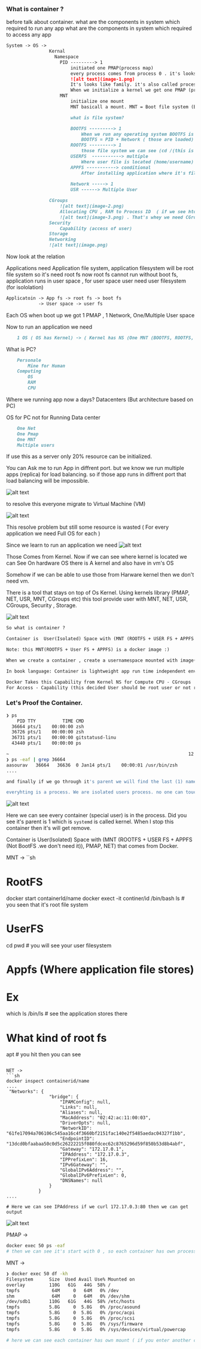 ### What is container ?

before talk about container. 
what are the components in system which required to run any app
what are the components in system which required to access any app
```md
System -> OS -> 
                Kernal
                  Namespace
                    PID ---------> 1
                        initiated one PMAP(process map)
                        every process comes from process 0 . it's looks like tree
                        ![alt text](image-1.png)
                        It's looks like family. it's also called process map (PMAP)
                        When we initialize a kernel we get one PMAP (process tree)
                    MNT
                        initialize one mount
                        MNT basicall a mount. MNT = Boot file system (BOOTFS) + Root file system (ROOTFS) + User file system (USEFS) + App file system (APPFS)

                        what is file system?

                        BOOTFS ---------> 1
                            When we run any operating system BOOTFS is loaded
                            BOOTFS = PID + Network ( those are loaded)
                        ROOTFS ---------> 1
                            those file system we can see (cd /(this is the root)). but boot file system we cannot see
                        USERFS  -----------> multiple
                            Where user file is located (home/username)
                        APPFS -----------> conditional
                            After installing application where it's file stored is called application file system
                        
                        Network -----> 1
                        USR ------> Multiple User 

                CGroups
                    ![alt text](image-2.png)
                    Allocating CPU , RAM to Process ID  ( if we see htop/top then we can see the ram , cpu allocation alongside the process id )
                    ![alt text](image-3.png) . That's whey we need CGroup for running an application
                Security
                    Capability (access of user)
                Storage
                Networking
                ![alt text](image.png)

```

Now look at the relation

Applications need Application file system, application filesystem will be root file system so it's need root fs now root fs cannot run without boot fs,  application runs in user space , for user space user need user filesystem (for isololation) 
```md
Applicatoin -> App fs -> root fs -> boot fs
            -> User space -> user fs
```


Each OS when boot up we got 1 PMAP , 1 Network, One/Multiple User space

Now to run an application we need 
```md
    1 OS ( OS has Kernel) -> ( Kernel has NS (One MNT (BOOTFS, ROOTFS, USERFS, APPFS), One PMAP, One Network (require to access app), One User (for apps isolcation)))
```

What is PC?
```md
    Personale 
        Mine for Human
    Computing
        OS
        RAM
        CPU
```

Where we running app now a days?
    Datacenters (But architecture based on PC)

OS for PC not for Running Data center

```md
    One Net
    One Pmap
    One MNT
    Multiple users
```

If use this as a server only 20% resource can be initialized.

You can Ask me to run App in diffrent port. but we know we run multiple apps (replica) for load balancing. so if those app runs in diffrent port that load balancing will be impossible.

![alt text](image-6.png)


to resolve this everyone migrate to Virtual Machine (VM)

![alt text](image-4.png)


This resolve problem but still some resource is wasted ( For every application we need Full OS for each )

Since we learn to run an application we need 
![alt text](image-5.png)

Those Comes from Kernel. Now if we can see where kernel is located  we can See On hardware OS there is A kernel and also have in vm's OS 

Somehow if we can be able to use those from Harware kernel then we don't need vm.


There is a tool that stays on top of Os Kernel. Using kernels library (PMAP, NET, USR, MNT, CGroups etc) this tool provide user with MNT, NET, USR, CGroups, Security , Storage. 

![alt text](image-7.png)

```md
So what is container ?

Container is  User(Isolated) Space with (MNT (ROOTFS + USER FS + APPFS (Not BootFS .we don't need it)), PMAP, NET) that comes from Docker.

Note: this MNT(ROOTFS + User FS + APPFS) is a docker image :) 

When we create a container , create a usernamespace mounted with image(ROOTFS + UserFS + APP FS)

In book language: Container is lightweight app run time independent env powered by docker

Docker Takes this Capability from Kernel NS for Compute CPU - CGroups
For Access - Capability (this decided User should be root user or not root ) 
```


### Let's Proof the Container.

```sh
❯ ps
    PID TTY          TIME CMD
  36664 pts/1    00:00:00 zsh
  36726 pts/1    00:00:00 zsh
  36731 pts/1    00:00:00 gitstatusd-linu
  43440 pts/1    00:00:00 ps

~                                                                   12:18:38 AM
❯ ps -eaf | grep 36664
aasourav   36664   36636  0 Jan14 pts/1    00:00:01 /usr/bin/zsh
....

and finally if we go through it's parent we will find the last (1) name `systemd` which is kernel.  

everyhting is a process. We are isolated users process. no one can touch me it's only decide by kernel who can touch me.

```

![alt text](image-8.png)

Here we can see every container (special user) is in the process. Did you see it's parent is 1 which is `systemd` is called kernel. When I stop this container then it's will get remove.


Container is  User(Isolated) Space with (MNT (ROOTFS + USER FS + APPFS (Not BootFS .we don't need it)), PMAP, NET) that comes from Docker.

MNT -> 
``sh
# RootFS
docker start containerId/name
docker exect -it continer/id /bin/bash
ls # you seen that it's root file system

# UserFS
cd
pwd # you will see your user filesystem

# Appfs (Where application file stores)
# Ex
which ls
/bin/ls # see the application stores there

# What kind of root fs
apt # you hit then you can see

```

NET ->
```sh
docker inspect containerid/name
....
 "Networks": {
                "bridge": {
                    "IPAMConfig": null,
                    "Links": null,
                    "Aliases": null,
                    "MacAddress": "02:42:ac:11:00:03",
                    "DriverOpts": null,
                    "NetworkID": "61fe17094a706106c545aa16c4f3660bf2151fac140e2f5485aedac04327f1bb",
                    "EndpointID": "13dcd0bfaabaa50c0d5c26222215f080fdcec62c8765296d59f850b53d8b4abf",
                    "Gateway": "172.17.0.1",
                    "IPAddress": "172.17.0.3",
                    "IPPrefixLen": 16,
                    "IPv6Gateway": "",
                    "GlobalIPv6Address": "",
                    "GlobalIPv6PrefixLen": 0,
                    "DNSNames": null
                }
            }
....

# Here we can see IPAddress if we curl 172.17.0.3:80 then we can get output

```
![alt text](image-9.png)


PMAP ->

```sh
docker exec 50 ps -eaf 
# then we can see it's start with 0 , so each container has own process map

```

MNT ->
```sh
❯ docker exec 50 df -kh       
Filesystem      Size  Used Avail Use% Mounted on
overlay         110G   61G   44G  58% /
tmpfs            64M     0   64M   0% /dev
shm              64M     0   64M   0% /dev/shm
/dev/sdb1       110G   61G   44G  58% /etc/hosts
tmpfs           5.8G     0  5.8G   0% /proc/asound
tmpfs           5.8G     0  5.8G   0% /proc/acpi
tmpfs           5.8G     0  5.8G   0% /proc/scsi
tmpfs           5.8G     0  5.8G   0% /sys/firmware
tmpfs           5.8G     0  5.8G   0% /sys/devices/virtual/powercap

# here we can see each container has own mount ( if you enter another container then you will see same mount but they are separate from each other. )
```